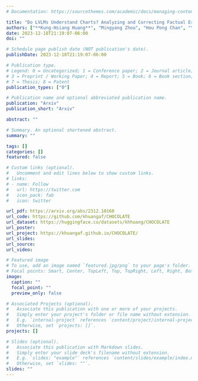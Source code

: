 ```yaml
---
# Documentation: https://sourcethemes.com/academic/docs/managing-content/

title: "Do LVLMs Understand Charts? Analyzing and Correcting Factual Errors in Chart Captioning"
authors: ["**Kung-Hsiang Huang**", "Mingyang Zhou", "Hou Pong Chan", "Yi R. Fung", "Zhenhailong Wang", "Lingyu Zhang", "Shih-Fu Chang", "Heng Ji"]
date: 2023-12-18T21:19:07-06:00
doi: ""

# Schedule page publish date (NOT publication's date).
publishDate: 2023-12-18T21:19:07-06:00

# Publication type.
# Legend: 0 = Uncategorized; 1 = Conference paper; 2 = Journal article;
# 3 = Preprint / Working Paper; 4 = Report; 5 = Book; 6 = Book section;
# 7 = Thesis; 8 = Patent
publication_types: ["0"]

# Publication name and optional abbreviated publication name.
publication: "Arxiv"
publication_short: "Arxiv"

abstract: ""

# Summary. An optional shortened abstract.
summary: ""

tags: []
categories: []
featured: false

# Custom links (optional).
#   Uncomment and edit lines below to show custom links.
# links:
# - name: Follow
#   url: https://twitter.com
#   icon_pack: fab
#   icon: twitter

url_pdf: https://arxiv.org/abs/2312.10160
url_code: https://github.com/khuangaf/CHOCOLATE
url_dataset: https://huggingface.co/datasets/khhuang/CHOCOLATE
url_poster:
url_project: https://khuangaf.github.io/CHOCOLATE/
url_slides:
url_source:
url_video:

# Featured image
# To use, add an image named `featured.jpg/png` to your page's folder. 
# Focal points: Smart, Center, TopLeft, Top, TopRight, Left, Right, BottomLeft, Bottom, BottomRight.
image:
  caption: ""
  focal_point: ""
  preview_only: false

# Associated Projects (optional).
#   Associate this publication with one or more of your projects.
#   Simply enter your project's folder or file name without extension.
#   E.g. `internal-project` references `content/project/internal-project/index.md`.
#   Otherwise, set `projects: []`.
projects: []

# Slides (optional).
#   Associate this publication with Markdown slides.
#   Simply enter your slide deck's filename without extension.
#   E.g. `slides: "example"` references `content/slides/example/index.md`.
#   Otherwise, set `slides: ""`.
slides: ""
---
```

